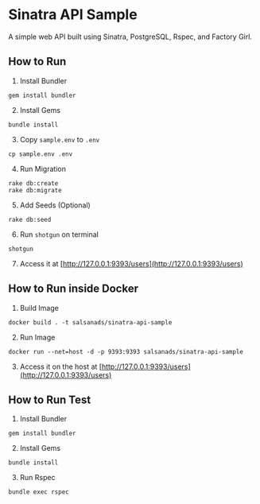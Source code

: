 # Sinatra API Sample

A simple web API built using Sinatra, PostgreSQL, Rspec, and Factory Girl.

## How to Run
1. Install Bundler
```
gem install bundler
```

2. Install Gems
```
bundle install
```

3. Copy `sample.env` to `.env`
```
cp sample.env .env
```

4. Run Migration
```
rake db:create
rake db:migrate
```

5. Add Seeds (Optional)
```
rake db:seed
```

6. Run `shotgun` on terminal
```
shotgun
```

7. Access it at [http://127.0.0.1:9393/users](http://127.0.0.1:9393/users)

## How to Run inside Docker
1. Build Image
```
docker build . -t salsanads/sinatra-api-sample
```

2. Run Image
```
docker run --net=host -d -p 9393:9393 salsanads/sinatra-api-sample
```

3. Access it on the host at [http://127.0.0.1:9393/users](http://127.0.0.1:9393/users)

## How to Run Test
1. Install Bundler
```
gem install bundler
```

2. Install Gems
```
bundle install
```

3. Run Rspec
```
bundle exec rspec
```
